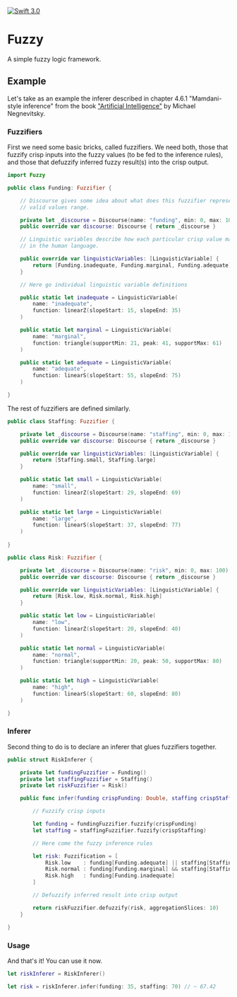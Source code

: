 [![Swift 3.0](https://img.shields.io/badge/Swift-3.0-E9392C.svg?style=flat)](https://developer.apple.com/swift/)

# Fuzzy

A simple fuzzy logic framework.

## Example

Let's take as an example the inferer described in chapter 4.6.1 "Mamdani-style inference" from the book 
["Artificial Intelligence"](https://www.google.nl/url?sa=t&rct=j&q=&esrc=s&source=web&cd=1&cad=rja&uact=8&ved=0ahUKEwiIg6_CoKbQAhUMlxoKHQG-ArwQFggdMAA&url=http%3A%2F%2Fwww.academia.dk%2FBiologiskAntropologi%2FEpidemiologi%2FDataMining%2FArtificial_Intelligence-A_Guide_to_Intelligent_Systems.pdf)
by Michael Negnevitsky.

### Fuzzifiers

First we need some basic bricks, called fuzzifiers.  We need both, those that fuzzify crisp inputs 
into the fuzzy values (to be fed to the inference rules), and those that defuzzify inferred 
fuzzy result(s) into the crisp output.

````swift
import Fuzzy

public class Funding: Fuzzifier {

    // Discourse gives some idea about what does this fuzzifier represent, and indicates its 
    // valid values range. 

    private let _discourse = Discourse(name: "funding", min: 0, max: 100)
    public override var discourse: Discourse { return _discourse }

    // Linguistic variables describe how each particular crisp value maps onto fuzzy sets described
    // in the human language.

    public override var linguisticVariables: [LinguisticVariable] {
        return [Funding.inadequate, Funding.marginal, Funding.adequate]
    }

    // Here go individual linguistic variable definitions

    public static let inadequate = LinguisticVariable(
        name: "inadequate",
        function: linearZ(slopeStart: 15, slopeEnd: 35)
    )

    public static let marginal = LinguisticVariable(
        name: "marginal",
        function: triangle(supportMin: 21, peak: 41, supportMax: 61)
    )

    public static let adequate = LinguisticVariable(
        name: "adequate",
        function: linearS(slopeStart: 55, slopeEnd: 75)
    )

}
````

The rest of fuzzifiers are defined similarly.

````swift
public class Staffing: Fuzzifier {

    private let _discourse = Discourse(name: "staffing", min: 0, max: 100)
    public override var discourse: Discourse { return _discourse }

    public override var linguisticVariables: [LinguisticVariable] {
        return [Staffing.small, Staffing.large]
    }

    public static let small = LinguisticVariable(
        name: "small",
        function: linearZ(slopeStart: 29, slopeEnd: 69)
    )

    public static let large = LinguisticVariable(
        name: "large",
        function: linearS(slopeStart: 37, slopeEnd: 77)
    )
    
}

public class Risk: Fuzzifier {

    private let _discourse = Discourse(name: "risk", min: 0, max: 100)
    public override var discourse: Discourse { return _discourse }

    public override var linguisticVariables: [LinguisticVariable] {
        return [Risk.low, Risk.normal, Risk.high]
    }

    public static let low = LinguisticVariable(
        name: "low",
        function: linearZ(slopeStart: 20, slopeEnd: 40)
    )

    public static let normal = LinguisticVariable(
        name: "normal",
        function: triangle(supportMin: 20, peak: 50, supportMax: 80)
    )

    public static let high = LinguisticVariable(
        name: "high",
        function: linearS(slopeStart: 60, slopeEnd: 80)
    )

}
````

### Inferer

Second thing to do is to declare an inferer that glues fuzzifiers together.

````swift
public struct RiskInferer {

    private let fundingFuzzifier = Funding()
    private let staffingFuzzifier = Staffing()
    private let riskFuzzifier = Risk()

    public func infer(funding crispFunding: Double, staffing crispStaffing: Double) -> Double {

        // Fuzzify crisp inputs

        let funding = fundingFuzzifier.fuzzify(crispFunding)
        let staffing = staffingFuzzifier.fuzzify(crispStaffing)

        // Here come the fuzzy inference rules

        let risk: Fuzzification = [
            Risk.low    : funding[Funding.adequate] || staffing[Staffing.small], // You can use 
            Risk.normal : funding[Funding.marginal] && staffing[Staffing.large], // traditional 
            Risk.high   : funding[Funding.inadequate]                            // logical operators
        ]

        // Defuzzify inferred result into crisp output

        return riskFuzzifier.defuzzify(risk, aggregationSlices: 10)
    }

}
````

### Usage

And that's it!  You can use it now.

````swift
let riskInferer = RiskInferer()

let risk = riskInferer.infer(funding: 35, staffing: 70) // ~ 67.42
````
